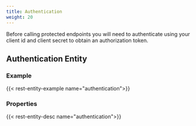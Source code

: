```yaml
---
title: Authentication
weight: 20
---
```


Before calling protected endpoints you will need to authenticate using your client id and client secret to obtain
an authorization token.



## Authentication Entity

### Example
{{< rest-entity-example name="authentication">}}

### Properties
{{< rest-entity-desc name="authentication">}}
